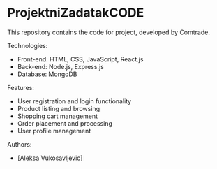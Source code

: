 # ProjektniZadatakCODE

This repository contains the code for project, developed by Comtrade.

Technologies:
- Front-end: HTML, CSS, JavaScript, React.js
- Back-end: Node.js, Express.js
- Database: MongoDB

Features:
- User registration and login functionality
- Product listing and browsing
- Shopping cart management
- Order placement and processing
- User profile management

Authors:
- [Aleksa Vukosavljevic]
